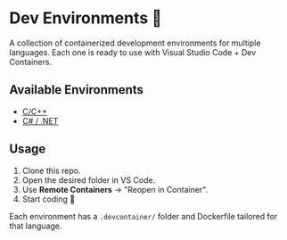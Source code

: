 # Dev Environments 🧪

A collection of containerized development environments for multiple languages. Each one is ready to use with Visual Studio Code + Dev Containers.

## Available Environments

- [C/C++](./c-cplus/)
- [C# / .NET](./dotnet/)

## Usage

1. Clone this repo.
2. Open the desired folder in VS Code.
3. Use **Remote Containers** → "Reopen in Container".
4. Start coding 🎉

Each environment has a `.devcontainer/` folder and Dockerfile tailored for that language.
